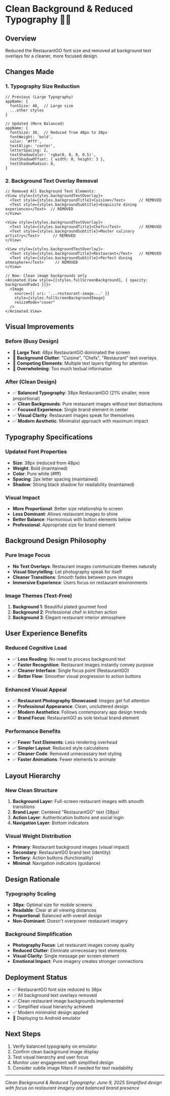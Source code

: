 # Clean Background & Reduced Typography 🎨✨

## Overview
Reduced the RestaurantGO font size and removed all background text overlays for a cleaner, more focused design.

## Changes Made

### 1. Typography Size Reduction
```tsx
// Previous (Large Typography)
appName: {
  fontSize: 48,  // Large size
  ...other styles
}

// Updated (More Balanced)
appName: {
  fontSize: 38,  // Reduced from 48px to 38px
  fontWeight: 'bold',
  color: '#fff',
  textAlign: 'center',
  letterSpacing: 2,
  textShadowColor: 'rgba(0, 0, 0, 0.5)',
  textShadowOffset: { width: 0, height: 3 },
  textShadowRadius: 8,
}
```

### 2. Background Text Overlay Removal
```tsx
// Removed All Background Text Elements:
<View style={styles.backgroundTextOverlay}>
  <Text style={styles.backgroundTitle}>Cuisine</Text>      // REMOVED
  <Text style={styles.backgroundSubtitle}>Exquisite dining experiences</Text>  // REMOVED
</View>

<View style={styles.backgroundTextOverlay}>
  <Text style={styles.backgroundTitle}>Chefs</Text>        // REMOVED
  <Text style={styles.backgroundSubtitle}>Master culinary artistry</Text>      // REMOVED
</View>

<View style={styles.backgroundTextOverlay}>
  <Text style={styles.backgroundTitle}>Restaurant</Text>   // REMOVED
  <Text style={styles.backgroundSubtitle}>Perfect dining atmosphere</Text>     // REMOVED
</View>

// Now: Clean image backgrounds only
<Animated.View style={[styles.fullScreenBackground1, { opacity: backgroundFade1 }]}>
  <Image 
    source={{ uri: '...restaurant-image...' }}
    style={styles.fullScreenBackgroundImage}
    resizeMode="cover"
  />
</Animated.View>
```

## Visual Improvements

### **Before (Busy Design)**
- 📏 **Large Text**: 48px RestaurantGO dominated the screen
- 📝 **Background Clutter**: "Cuisine", "Chefs", "Restaurant" text overlays
- 🎯 **Competing Elements**: Multiple text layers fighting for attention
- 📱 **Overwhelming**: Too much textual information

### **After (Clean Design)**
- ✅ **Balanced Typography**: 38px RestaurantGO (21% smaller, more proportional)
- ✅ **Clean Backgrounds**: Pure restaurant images without text distractions
- ✅ **Focused Experience**: Single brand element in center
- ✅ **Visual Clarity**: Restaurant images speak for themselves
- ✅ **Modern Aesthetic**: Minimalist approach with maximum impact

## Typography Specifications

### **Updated Font Properties**
- **Size**: 38px (reduced from 48px)
- **Weight**: Bold (maintained)
- **Color**: Pure white (#fff)
- **Spacing**: 2px letter spacing (maintained)
- **Shadow**: Strong black shadow for readability (maintained)

### **Visual Impact**
- **More Proportional**: Better size relationship to screen
- **Less Dominant**: Allows restaurant images to shine
- **Better Balance**: Harmonious with button elements below
- **Professional**: Appropriate size for brand element

## Background Design Philosophy

### **Pure Image Focus**
- **No Text Overlays**: Restaurant images communicate themes naturally
- **Visual Storytelling**: Let photography speak for itself
- **Cleaner Transitions**: Smooth fades between pure images
- **Immersive Experience**: Users focus on restaurant environments

### **Image Themes (Text-Free)**
1. **Background 1**: Beautiful plated gourmet food
2. **Background 2**: Professional chef in kitchen action
3. **Background 3**: Elegant restaurant interior atmosphere

## User Experience Benefits

### **Reduced Cognitive Load**
- ✅ **Less Reading**: No need to process background text
- ✅ **Faster Recognition**: Restaurant images instantly convey purpose
- ✅ **Cleaner Interface**: Single focus point (RestaurantGO)
- ✅ **Better Flow**: Smoother visual progression to action buttons

### **Enhanced Visual Appeal**
- ✅ **Restaurant Photography Showcased**: Images get full attention
- ✅ **Professional Appearance**: Clean, uncluttered design
- ✅ **Modern Aesthetics**: Follows contemporary app design trends
- ✅ **Brand Focus**: RestaurantGO as sole textual brand element

### **Performance Benefits**
- ✅ **Fewer Text Elements**: Less rendering overhead
- ✅ **Simpler Layout**: Reduced style calculations
- ✅ **Cleaner Code**: Removed unnecessary text styling
- ✅ **Faster Animations**: Fewer elements to animate

## Layout Hierarchy

### **New Clean Structure**
1. **Background Layer**: Full-screen restaurant images with smooth transitions
2. **Brand Layer**: Centered "RestaurantGO" text (38px)
3. **Action Layer**: Authentication buttons and social login
4. **Navigation Layer**: Bottom indicators

### **Visual Weight Distribution**
- **Primary**: Restaurant background images (visual impact)
- **Secondary**: RestaurantGO brand text (identity)
- **Tertiary**: Action buttons (functionality)
- **Minimal**: Navigation indicators (guidance)

## Design Rationale

### **Typography Scaling**
- **38px**: Optimal size for mobile screens
- **Readable**: Clear at all viewing distances
- **Proportional**: Balanced with overall design
- **Non-Dominant**: Doesn't overpower restaurant imagery

### **Background Simplification**
- **Photography Focus**: Let restaurant images convey quality
- **Reduced Clutter**: Eliminate unnecessary text elements
- **Visual Clarity**: Single message per screen element
- **Emotional Impact**: Pure imagery creates stronger connections

## Deployment Status
- ✅ RestaurantGO font size reduced to 38px
- ✅ All background text overlays removed
- ✅ Clean restaurant image backgrounds implemented
- ✅ Simplified visual hierarchy achieved
- ✅ Modern minimalist design applied
- 🚀 Deploying to Android emulator

## Next Steps
1. Verify balanced typography on emulator
2. Confirm clean background image display
3. Test visual hierarchy and user focus
4. Monitor user engagement with simplified design
5. Consider subtle image filters if needed for text readability

---
*Clean Background & Reduced Typography: June 9, 2025*
*Simplified design with focus on restaurant imagery and balanced brand presence*
